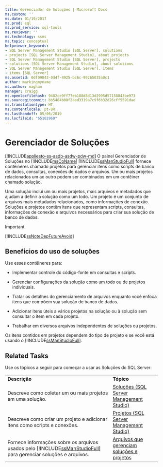 ```yaml
---
title: Gerenciador de Soluções | Microsoft Docs
ms.custom: ''
ms.date: 01/19/2017
ms.prod: sql
ms.prod_service: sql-tools
ms.reviewer: ''
ms.technology: ssms
ms.topic: conceptual
helpviewer_keywords:
- SQL Server Management Studio [SQL Server], solutions
- projects [SQL Server Management Studio], about projects
- SQL Server Management Studio [SQL Server], projects
- solutions [SQL Server Management Studio], about solutions
- SQL Server Management Studio [SQL Server], items
- items [SQL Server]
ms.assetid: 0df09843-0d4f-4925-bc6c-99265035a0c1
author: markingmyname
ms.author: maghan
manager: craigg
ms.openlocfilehash: 9482ce9ff77eb188d8d13d2995d57158843be973
ms.sourcegitcommit: bb5484b08f2aed3319a7c9f6b32d26cff5591dae
ms.translationtype: HT
ms.contentlocale: pt-BR
ms.lasthandoff: 05/06/2019
ms.locfileid: "65102960"
---
```

# <a name="solution-explorer"></a>Gerenciador de Soluções
[!INCLUDE[appliesto-ss-asdb-asdw-pdw-md](../../includes/appliesto-ss-asdb-asdw-pdw-md.md)]
O painel Gerenciador de Soluções no [!INCLUDE[msCoName](../../includes/msconame_md.md)] [!INCLUDE[ssManStudioFull](../../includes/ssmanstudiofull-md.md)] fornece contêineres chamado projetos para gerenciar itens como scripts de banco de dados, consultas, conexões de dados e arquivos. Um ou mais projetos relacionados um ao outro podem ser combinados em um contêiner chamado solução.  
  
Uma solução inclui um ou mais projetos, mais arquivos e metadados que ajudam a definir a solução como um todo. Um projeto é um conjunto de arquivos mais metadados relacionados, como informações de conexão. Soluções e projetos contêm itens que representam scripts, consultas, informações de conexão e arquivos necessários para criar sua solução de banco de dados.  
  
> [!IMPORTANT]  
> [!INCLUDE[ssNoteDepFutureAvoid](../../includes/ssnotedepfutureavoid-md.md)]  
  
## <a name="benefits-of-using-solutions"></a>Benefícios do uso de soluções  
Use esses contêineres para:  
  
-   Implementar controle do código-fonte em consultas e scripts.  
  
-   Gerenciar configurações da solução como um todo ou de projetos individuais.  
  
-   Tratar os detalhes do gerenciamento de arquivos enquanto você enfoca itens que compõem sua solução de banco de dados.  
  
-   Adicionar itens úteis a vários projetos na solução ou à solução sem consultar o item em cada projeto.  
  
-   Trabalhar em diversos arquivos independentes de soluções ou projetos.  
  
Os itens contidos em projetos dependem do tipo de projeto e se você está usando o [!INCLUDE[ssManStudioFull](../../includes/ssmanstudiofull-md.md)].  
  
## <a name="related-tasks"></a>Related Tasks  
Use os tópicos a seguir para começar a usar as Soluções do SQL Server:  
  
|||  
|-|-|  
|**Descrição**|**Tópico**|  
|Descreve como coletar um ou mais projetos em uma solução.|[Soluções &#40;SQL Server Management Studio&#41;](../../ssms/solution/solutions-sql-server-management-studio.md)|  
|Descreve como criar um projeto e adicionar itens como scripts e conexões.|[Projetos &#40;SQL Server Management Studio&#41;](../../ssms/solution/projects-sql-server-management-studio.md)|  
|Fornece informações sobre os arquivos usados pelo [!INCLUDE[ssManStudioFull](../../includes/ssmanstudiofull-md.md)] para gerenciar soluções e arquivos.|[Arquivos que gerenciam soluções e projetos](../../ssms/solution/files-that-manage-solutions-and-projects.md)|  
  

